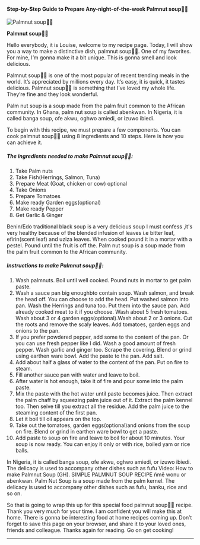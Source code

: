             

#### Step-by-Step Guide to Prepare Any-night-of-the-week Palmnut soup🍲😋

![Palmnut soup🍲😋](https://img-global.cpcdn.com/recipes/3bf0b4b50c52df21/751x532cq70/palmnut-soup%f0%9f%8d%b2%f0%9f%98%8b-recipe-main-photo.jpg)

**Palmnut soup🍲😋**

Hello everybody, it is Louise, welcome to my recipe page. Today, I will show you a way to make a distinctive dish, palmnut soup🍲😋. One of my favorites. For mine, I’m gonna make it a bit unique. This is gonna smell and look delicious.

Palmnut soup🍲😋 is one of the most popular of recent trending meals in the world. It’s appreciated by millions every day. It’s easy, it is quick, it tastes delicious. Palmnut soup🍲😋 is something that I’ve loved my whole life. They’re fine and they look wonderful.

Palm nut soup is a soup made from the palm fruit common to the African community. In Ghana, palm nut soup is called abenkwan. In Nigeria, it is called banga soup, ofe akwu, oghwo amiedi, or izuwo ibiedi.

To begin with this recipe, we must prepare a few components. You can cook palmnut soup🍲😋 using 8 ingredients and 10 steps. Here is how you can achieve it.

##### The ingredients needed to make Palmnut soup🍲😋:

1.  Take Palm nuts
2.  Take Fish(Herrings, Salmon, Tuna)
3.  Prepare Meat (Goat, chicken or cow) optional
4.  Take Onions
5.  Prepare Tomatoes
6.  Make ready Garden eggs(optional)
7.  Make ready Pepper
8.  Get Garlic & Ginger

Benin/Edo traditional black soup is a very delicious soup I must confess ,it's very healthy because of the blended infusion of leaves i.e bitter leaf, efirin(scent leaf) and uziza leaves. When cooked pound it in a mortar with a pestel. Pound until the fruit is off the. Palm nut soup is a soup made from the palm fruit common to the African community.

##### Instructions to make Palmnut soup🍲😋:

1.  Wash palmnuts. Boil until well cooked. Pound nuts in mortar to get palm paste.
2.  Wash a sauce pan big enoughbto contain soup. Wash salmon, and break the head off. You can choose to add the head. Put washed salmon into pan. Wash the Herrings and tuna too. Put them into the sauce pan. Add already cooked meat to it if you choose. Wash about 5 fresh tomatoes. Wash about 3 or 4 garden eggs(optional).Wash about 2 or 3 onions. Cut the roots and remove the scaly leaves. Add tomatoes, garden eggs and onions to the pan.
3.  If you prefer powdered pepper, add some to the content of the pan. Or you can use fresh pepper like I did. Wash a good amount of fresh pepper. Wash garlic and ginger too. Scrape the covering. Blend or grind using earthen ware bowl. Add the paste to the pan. Add salt.
4.  Add about half a glass of water to the content of the pan. Put on fire to steam.
5.  Fill another sauce pan with water and leave to boil.
6.  After water is hot enough, take it of fire and pour some into the palm paste.
7.  Mix the paste with the hot water until paste becomes juice. Then extract the palm chaff by squeezing palm juice out of it. Extract the palm kennel too. Then seive till you extract all the residue. Add the palm juice to the steaming content of the first pan.
8.  Let it boil till oil appears on the top.
9.  Take out the tomatoes, garden eggs(optional)and onions from the soup on fire. Blend or grind in earthen ware bowl to get a paste.
10.  Add paste to soup on fire and leave to boil for about 10 minutes. Your soup is now ready. You can enjoy it only or with rice, boiled yam or rice balls.

In Nigeria, it is called banga soup, ofe akwu, oghwo amiedi, or izuwo ibiedi. The delicacy is used to accompany other dishes such as fufu Video: How to make Palmnut Soup (GH). SIMPLE PALMNUT SOUP RECIPE ñmē wonu or abenkwan. Palm Nut Soup is a soup made from the palm kernel. The delicacy is used to accompany other dishes such as fufu, banku, rice and so on.

So that is going to wrap this up for this special food palmnut soup🍲😋 recipe. Thank you very much for your time. I am confident you will make this at home. There is gonna be interesting food at home recipes coming up. Don’t forget to save this page on your browser, and share it to your loved ones, friends and colleague. Thanks again for reading. Go on get cooking!

* * *